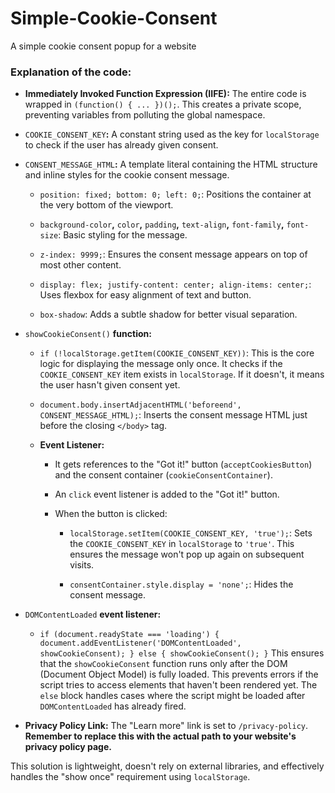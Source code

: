 # Simple-Cookie-Consent
A simple cookie consent popup for a website

### **Explanation of the code:**

- **Immediately Invoked Function Expression (IIFE):** The entire code is wrapped in `(function() { ... })();`. This creates a private scope, preventing variables from polluting the global namespace.

- `COOKIE_CONSENT_KEY`**:** A constant string used as the key for `localStorage` to check if the user has already given consent.

- `CONSENT_MESSAGE_HTML`**:** A template literal containing the HTML structure and inline styles for the cookie consent message.

  - `position: fixed; bottom: 0; left: 0;`: Positions the container at the very bottom of the viewport.

  - `background-color`**,** `color`**,** `padding`**,** `text-align`**,** `font-family`**,** `font-size`: Basic styling for the message.

  - `z-index: 9999;`: Ensures the consent message appears on top of most other content.

  - `display: flex; justify-content: center; align-items: center;`: Uses flexbox for easy alignment of text and button.

  - `box-shadow`: Adds a subtle shadow for better visual separation.

- `showCookieConsent()` **function:**

  - `if (!localStorage.getItem(COOKIE_CONSENT_KEY))`: This is the core logic for displaying the message only once. It checks if the `COOKIE_CONSENT_KEY` item exists in `localStorage`. If it doesn't, it means the user hasn't given consent yet.

  - `document.body.insertAdjacentHTML('beforeend', CONSENT_MESSAGE_HTML);`: Inserts the consent message HTML just before the closing `</body>` tag.

  - **Event Listener:**

    - It gets references to the "Got it!" button (`acceptCookiesButton`) and the consent container (`cookieConsentContainer`).

    - An `click` event listener is added to the "Got it!" button.

    - When the button is clicked:

      - `localStorage.setItem(COOKIE_CONSENT_KEY, 'true');`: Sets the `COOKIE_CONSENT_KEY` in `localStorage` to `'true'`. This ensures the message won't pop up again on subsequent visits.

      - `consentContainer.style.display = 'none';`: Hides the consent message.

- `DOMContentLoaded` **event listener:**

  - `if (document.readyState === 'loading') { document.addEventListener('DOMContentLoaded', showCookieConsent); } else { showCookieConsent(); }` This ensures that the `showCookieConsent` function runs only after the DOM (Document Object Model) is fully loaded. This prevents errors if the script tries to access elements that haven't been rendered yet. The `else` block handles cases where the script might be loaded after `DOMContentLoaded` has already fired.

- **Privacy Policy Link:** The "Learn more" link is set to `/privacy-policy`. **Remember to replace this with the actual path to your website's privacy policy page.**

This solution is lightweight, doesn't rely on external libraries, and effectively handles the "show once" requirement using `localStorage`.

